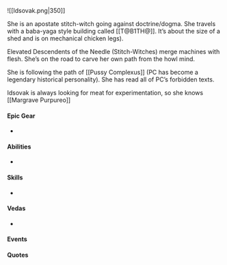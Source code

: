 ![[Idsovak.png|350]]

She is an apostate stitch-witch going against doctrine/dogma. She travels with a baba-yaga style building called [[T@B1TH@]]. It’s about the size of a shed and is on mechanical chicken legs).  

Elevated Descendents of the Needle (Stitch-Witches) merge machines with flesh. She’s on the road to carve her own path from the howl mind. 

She is following the path of [[Pussy Complexus]] (PC has become a legendary historical personality).  She has read all of PC’s forbidden texts.

Idsovak is always looking for meat for experimentation, so she knows [[Margrave Purpureo]]

#### Epic Gear
- 

#### Abilities
- 

#### Skills
- 

#### Vedas
- 

#### Events


#### Quotes